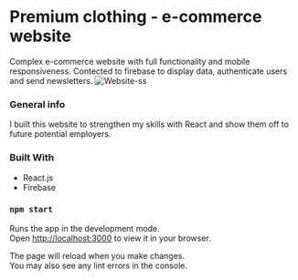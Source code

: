 # Premium clothing - e-commerce website

Complex e-commerce website with full functionality and mobile responsiveness. Contected to firebase to display data, authenticate users and send newsletters.
![Website-ss](https://user-images.githubusercontent.com/82409487/193294308-315890ca-cafd-41bb-bc4f-ce82570da8cd.png)

### General info
I built this website to strengthen my skills with React and show them off to future potential employers.

### Built With
* React.js
* Firebase

### `npm start`
Runs the app in the development mode.\
Open [http://localhost:3000](http://localhost:3000) to view it in your browser.

The page will reload when you make changes.\
You may also see any lint errors in the console.


